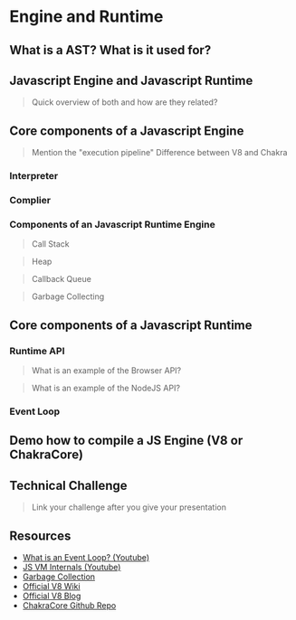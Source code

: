 # Engine and Runtime

## What is a AST?  What is it used for?

## Javascript Engine and Javascript Runtime
> Quick overview of both and how are they related?

## Core components of a Javascript Engine
> Mention the "execution pipeline"
> Difference between V8 and Chakra

### Interpreter

### Complier

### Components of an Javascript Runtime Engine
> Call Stack

> Heap

> Callback Queue

> Garbage Collecting

## Core components of a Javascript Runtime

### Runtime API
> What is an example of the Browser API?

> What is an example of the NodeJS API?

### Event Loop

## Demo how to compile a JS Engine (V8 or ChakraCore)

## Technical Challenge
> Link your challenge  after you give your presentation

## Resources
* [What is an Event Loop? (Youtube)](https://www.youtube.com/watch?v=8aGhZQkoFb)
* [JS VM Internals (Youtube)](https://www.youtube.com/watch?v=QyUFheng6J0)
* [Garbage Collection](http://jayconrod.com/posts/55/a-tour-of-v8-garbage-collection)
* [Official V8 Wiki](https://github.com/v8/v8/wiki)
* [Official V8 Blog](https://v8project.blogspot.com/)
* [ChakraCore Github Repo](https://github.com/Microsoft/ChakraCore)

